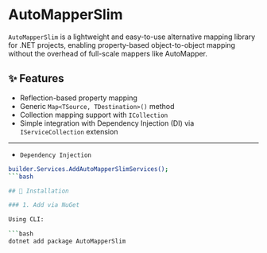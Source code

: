# AutoMapperSlim

`AutoMapperSlim` is a lightweight and easy-to-use alternative mapping library for .NET projects, enabling property-based object-to-object mapping without the overhead of full-scale mappers like AutoMapper.

## ✨ Features

- Reflection-based property mapping
- Generic `Map<TSource, TDestination>()` method
- Collection mapping support with `ICollection`
- Simple integration with Dependency Injection (DI) via `IServiceCollection` extension

---
- `Dependency Injection`
```bash
builder.Services.AddAutoMapperSlimServices();
```bash

## 🔧 Installation

### 1. Add via NuGet

Using CLI:

```bash
dotnet add package AutoMapperSlim
